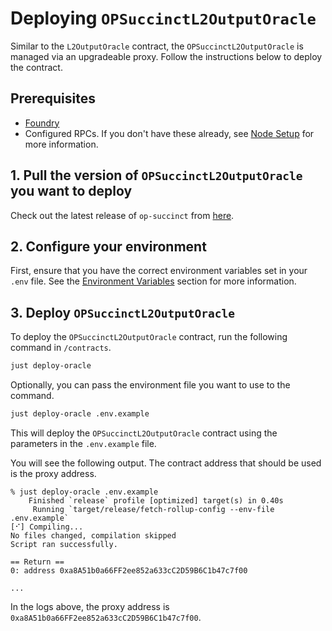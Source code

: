 # Deploying `OPSuccinctL2OutputOracle`

Similar to the `L2OutputOracle` contract, the `OPSuccinctL2OutputOracle` is managed via an upgradeable proxy. Follow the instructions below to deploy the contract.

## Prerequisites

- [Foundry](https://book.getfoundry.sh/getting-started/installation)
- Configured RPCs. If you don't have these already, see [Node Setup](../../advanced/node-setup.md) for more information.

## 1. Pull the version of `OPSuccinctL2OutputOracle` you want to deploy

Check out the latest release of `op-succinct` from [here](https://github.com/succinctlabs/op-succinct/releases).

## 2. Configure your environment

First, ensure that you have the correct environment variables set in your `.env` file. See the [Environment Variables](./environment.md) section for more information.


## 3. Deploy `OPSuccinctL2OutputOracle`

To deploy the `OPSuccinctL2OutputOracle` contract, run the following command in `/contracts`.

```bash
just deploy-oracle
```

Optionally, you can pass the environment file you want to use to the command.

```bash
just deploy-oracle .env.example
```

This will deploy the `OPSuccinctL2OutputOracle` contract using the parameters in the `.env.example` file.

You will see the following output. The contract address that should be used is the proxy address. 

```shell
% just deploy-oracle .env.example
    Finished `release` profile [optimized] target(s) in 0.40s
     Running `target/release/fetch-rollup-config --env-file .env.example`
[⠊] Compiling...
No files changed, compilation skipped
Script ran successfully.

== Return ==
0: address 0xa8A51b0a66FF2ee852a633cC2D59B6C1b47c7f00

...
```

In the logs above, the proxy address is `0xa8A51b0a66FF2ee852a633cC2D59B6C1b47c7f00`.
